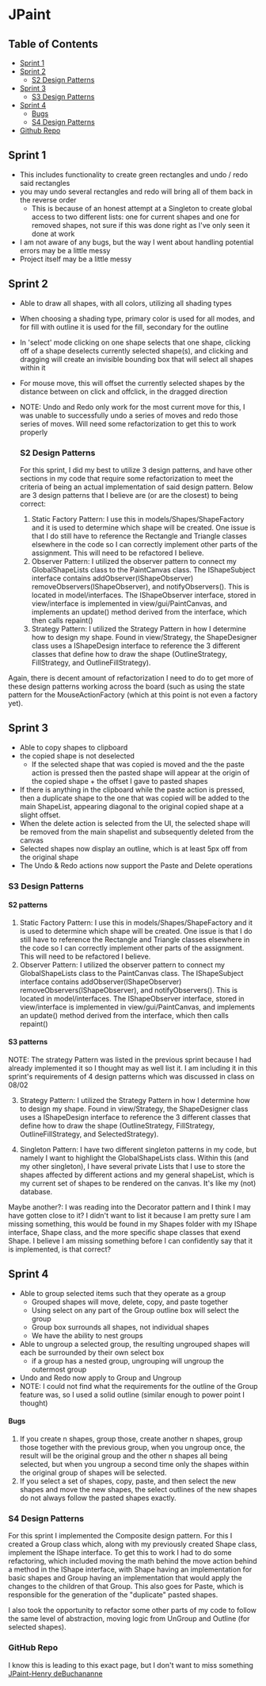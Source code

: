 # JPaint
## Table of Contents
* [Sprint 1](#sprint-1)
* [Sprint 2](#sprint-2)
  * [S2 Design Patterns](#s2-design-patterns)
* [Sprint 3](#sprint-3)
  * [S3 Design Patterns](#s3-design-patterns)
* [Sprint 4](#sprint-4)
  * [Bugs](#bugs)
  * [S4 Design Patterns](#s4-design-patterns)
* [Github Repo](#github-repo)   


## Sprint 1 ##
* This includes functionality to create green rectangles and undo / redo said rectangles
* you may undo several rectangles and redo will bring all of them back in the reverse order
  * This is because of an honest attempt at a Singleton to create global access to two different lists: one for current shapes and one for removed shapes, not sure if this was done right as I've only seen it done at work
* I am not aware of any bugs, but the way I went about handling potential errors may be a little messy
* Project itself may be a little messy

## Sprint 2 ##
* Able to draw all shapes, with all colors, utilizing all shading types
* When choosing a shading type, primary color is used for all modes, and for fill with outline it is used for the fill, secondary for the outline
* In 'select' mode clicking on one shape selects that one shape, clicking off of a shape deselects currently selected shape(s), and clicking and dragging will create an invisible bounding box that will select all shapes within it
* For mouse move, this will offset the currently selected shapes by the distance between on click and offclick, in the dragged direction
* NOTE: Undo and Redo only work for the most current move for this, I was unable to successfully undo a series of moves and redo those series of moves. Will need some refactorization to get this to work properly

  ### S2 Design Patterns ###
  For this sprint, I did my best to utilize 3 design patterns, and have other sections in my code that require some refactorization to meet the criteria of being an actual implementation of said design pattern.
  Below are 3 design patterns that I believe are (or are the closest) to being correct:
  1. Static Factory Pattern: 
       I use this in models/Shapes/ShapeFactory and it is used to determine which shape will be created. One issue is that I do still have to reference the Rectangle and Triangle classes elsewhere in the code so I can correctly implement other parts of the assignment. This will need to be refactored I believe.
  2. Observer Pattern: I utilized the observer pattern to connect my GlobalShapeLists class to the PaintCanvas class. The IShapeSubject interface contains addObserver(IShapeObserver) removeObservers(IShapeObserver), and notifyObservers(). This is located in model/interfaces. The IShapeObserver interface, stored in view/interface is implemented in view/gui/PaintCanvas, and implements an update() method derived from the interface, which then calls repaint()
  3. Strategy Pattern: I utilized the Strategy Pattern in how I determine how to design my shape. Found in view/Strategy, the ShapeDesigner class uses a IShapeDesign interface to reference the 3 different classes that define how to draw the shape (OutlineStrategy, FillStrategy, and OutlineFillStrategy).
 
 Again, there is decent amount of refactorization I need to do to get more of these design patterns working across the board (such as using the state pattern for the MouseActionFactory (which at this point is not even a factory yet). 

 ## Sprint 3 ##
* Able to copy shapes to clipboard
* the copied shape is not deselected
  * If the selected shape that was copied is moved and the the paste action is pressed  then the pasted shape will appear at the origin of the copied shape + the offset I gave to pasted shapes
*  If there is anything in the clipboard while the paste action is pressed, then a duplicate shape to the one that was copied will be added to the main ShapeList, appearing diagonal to the original copied shape at a slight offset.
*  When the delete action is selected from the UI, the selected shape will be removed from the main shapelist and subsequently deleted from the canvas
*  Selected shapes now display an outline, which is at least 5px off from the original shape
*  The Undo & Redo actions now support the Paste and Delete operations

  ### S3 Design Patterns ###
  #### S2 patterns ####
   1. Static Factory Pattern: 
       I use this in models/Shapes/ShapeFactory and it is used to determine which shape will be created. One issue is that I do still have to reference the Rectangle and Triangle classes elsewhere in the code so I can correctly implement other parts of the assignment. This will need to be refactored I believe.
  2. Observer Pattern: I utilized the observer pattern to connect my GlobalShapeLists class to the PaintCanvas class. The IShapeSubject interface contains addObserver(IShapeObserver) removeObservers(IShapeObserver), and notifyObservers(). This is located in model/interfaces. The IShapeObserver interface, stored in view/interface is implemented in view/gui/PaintCanvas, and implements an update() method derived from the interface, which then calls repaint()
  #### S3 patterns ####
  NOTE: The strategy Pattern was listed in the previous sprint because I had already implemented it so I thought may as well list it. I am including it in this sprint's requirements of 4 design patterns which was discussed in class on 08/02
 
  3. Strategy Pattern: I utilized the Strategy Pattern in how I determine how to design my shape. Found in view/Strategy, the ShapeDesigner class uses a IShapeDesign interface to reference the 3 different classes that define how to draw the shape (OutlineStrategy, FillStrategy, OutlineFillStrategy, and SelectedStrategy).
  
  4. Singleton Pattern: I have two different singleton patterns in my code, but namely I want to highlight the GlobalShapeLists class. Within this (and my other singleton), I have several private Lists that I use to store the shapes affected by different actions and my general shapeList, which is my current set of shapes to be rendered on the canvas. It's like my (not) database.

Maybe another?: I was reading into the Decorator pattern and I think I may have gotten close to it? I didn't want to list it because I am pretty sure I am missing something, this would be found in my Shapes folder with my IShape interface, Shape class, and the more specific shape classes that exend Shape. I believe I am missing something before I can confidently say that it is implemented, is that correct?

## Sprint 4 ##
*  Able to group selected items such that they operate as a group
   *  Grouped shapes will move, delete, copy, and paste together
   *  Using select on any part of the Group outline box will select the group
   *  Group box surrounds all shapes, not individual shapes
   *  We have the ability to nest groups
*  Able to ungroup a selected group, the resulting ungrouped shapes will each be surrounded by their own select box
   *  if a group has a nested group, ungrouping will ungroup the outermost group
*  Undo and Redo now apply to Group and Ungroup
*  NOTE: I could not find what the requirements for the outline of the Group feature was, so I used a solid outline (similar enough to power point I thought)

#### Bugs ####
  1.  If you create n shapes, group those, create another n shapes, group those together with the previous group, when you ungroup once, the result will be the original group and the other n shapes all being selected, but when you ungroup a second time only the shapes within the original group of shapes will be selected.
  2.  If you select a set of shapes, copy, paste, and then select the new shapes and move the new shapes, the select outlines of the new shapes do not always follow the pasted shapes exactly.

### S4 Design Patterns ###
For this sprint I implemented the Composite design pattern. For this I created a Group class which, along with my previously created Shape class, implement the IShape interface. To get this to work I had to do some refactoring, which included moving the math behind the move action behind a method in the IShape interface, with Shape having an implementation for basic shapes and Group having an implementation that would apply the changes to the children of that Group. This also goes for Paste, which is responsible for the generation of the "duplicate" pasted shapes.

I also took the opportunity to refactor some other parts of my code to follow the same level of abstraction, moving logic from UnGroup and Outline (for selected shapes). 

### GitHub Repo ###
I know this is leading to this exact page, but I don't want to miss something
[JPaint-Henry deBuchananne](https://github.com/HenrydeB/JPaint)

